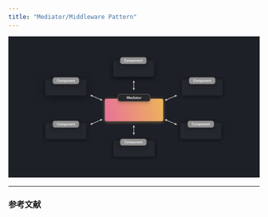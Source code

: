 ```yaml
---
title: "Mediator/Middleware Pattern"
---
```


![](/images/mediator-pattern-1280w.jpg)

---

### 参考文献
